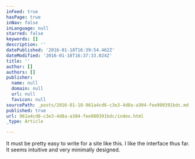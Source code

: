 ```yaml
---
inFeed: true
hasPage: true
inNav: false
inLanguage: null
starred: false
keywords: []
description: ''
datePublished: '2016-01-18T16:39:54.462Z'
dateModified: '2016-01-18T16:37:33.024Z'
title: ''
author: []
authors: []
publisher:
  name: null
  domain: null
  url: null
  favicon: null
sourcePath: _posts/2016-01-18-961a4cd6-c3e3-4d8a-a304-fee980391bdc.md
published: true
url: 961a4cd6-c3e3-4d8a-a304-fee980391bdc/index.html
_type: Article

---
```

It must be pretty easy to write for a site like this. I like the interface thus far. It seems intuitive and very minimally designed.